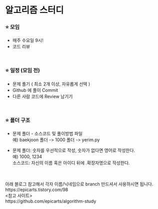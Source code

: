 # 알고리즘 스터디


### ⭐ 모임
 - 매주 수요일 9시! 
 - 코드 리뷰 
<br>

### ⭐ 일정 (모임 전)
 - 문제 풀기 ( 최소 2개 이상, 자유롭게 선택 ) <br>
 - Github 에 풀이 Commit <br>
 - 다른 사람 코드에 Review 남기기 <br>
 <br>
 
### ⭐ 폴더 구조

 - 문제 폴더 - 소스코드 및 풀이방법 파일 <br>
   예) baekjoon 폴더 -> 1000 폴더 -> yerim.py <br>

 - 문제 폴더: 숫자를 우선적으로 작성, 숫자가 없다면 영어로 작성한다. <br>
   예) 1000, 1234 <br>
   소스코드: 자신의 이름 혹은 아이디 뒤에 .확장자명으로 작성한다.

<br>
<br>
아래 블로그 참고해서 각자 이름/닉네임으로 branch 만드셔서 사용하시면 됩니다. <br>
https://epicarts.tistory.com/98
<br>
<참고 사이트><br>
https://github.com/epicarts/algorithm-study <br><br>
